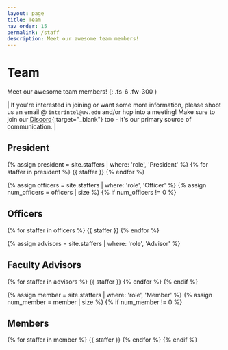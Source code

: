 ```yaml
---
layout: page
title: Team
nav_order: 15
permalink: /staff
description: Meet our awesome team members!
---
```


# Team

Meet our awesome team members!
{: .fs-6 .fw-300 }

| If you're interested in joining or want some more information, please shoot us an email @ `interintel@uw.edu` and/or hop into a meeting! Make sure to join our [Discord](https://discord.gg/DZuyeyVHVV){:target="_blank"} too - it's our primary source of communication. |

## President

{% assign president = site.staffers | where: 'role', 'President' %}
{% for staffer in president %}
{{ staffer }}
{% endfor %}

{% assign officers = site.staffers | where: 'role', 'Officer' %}
{% assign num_officers = officers | size %}
{% if num_officers != 0 %}

## Officers

{% for staffer in officers %}
{{ staffer }}
{% endfor %}

{% assign advisors = site.staffers | where: 'role', 'Advisor' %}

## Faculty Advisors

{% for staffer in advisors %}
{{ staffer }}
{% endfor %}
{% endif %}

{% assign member = site.staffers | where: 'role', 'Member' %}
{% assign num_member = member | size %}
{% if num_member != 0 %}

## Members

{% for staffer in member %}
{{ staffer }}
{% endfor %}
{% endif %}
